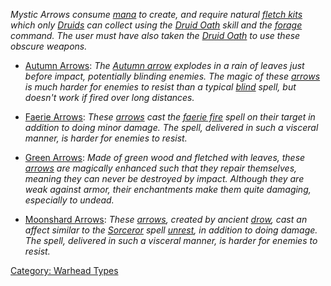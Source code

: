 *Mystic Arrows consume [mana](Mana_Points "wikilink") to create, and
require natural [fletch kits](Fletching_Tools_And_Materials "wikilink")
which only [Druids](:Category:_Druids "wikilink") can collect using the
[Druid Oath](Druidic_Oath "wikilink") skill and the
[forage](Forage "wikilink") command. The user must have also taken the
[Druid Oath](Druidic_Oath "wikilink") to use these obscure weapons.*

-   [Autumn Arrows](Autumn_Arrows "wikilink"): *The [Autumn
    arrow](Autumn_Arrows "wikilink") explodes in a rain of leaves just
    before impact, potentially blinding enemies. The magic of these
    [arrows](:Category:_Arrows "wikilink") is much harder for enemies to
    resist than a typical [blind](Blindness "wikilink") spell, but
    doesn't work if fired over long distances.*

<!-- -->

-   [Faerie Arrows](Faerie_Arrows "wikilink"): *These
    [arrows](:Category:_Arrows "wikilink") cast the [faerie
    fire](Faerie_Fire "wikilink") spell on their target in addition to
    doing minor damage. The spell, delivered in such a visceral manner,
    is harder for enemies to resist.*

<!-- -->

-   [Green Arrows](Green_Arrows "wikilink"): *Made of green wood and
    fletched with leaves, these [arrows](:Category:_Arrows "wikilink")
    are magically enhanced such that they repair themselves, meaning
    they can never be destroyed by impact. Although they are weak
    against armor, their enchantments make them quite damaging,
    especially to undead.*

<!-- -->

-   [Moonshard Arrows](Moonshard_Arrows "wikilink"): *These
    [arrows](:Category:_Arrows "wikilink"), created by ancient
    [drow](Drow "wikilink"), cast an affect similar to the
    [Sorceror](:Category:_Sorcerers "wikilink") spell
    [unrest](Unrest "wikilink"), in addition to doing damage. The spell,
    delivered in such a visceral manner, is harder for enemies to
    resist.*

[Category: Warhead Types](Category:_Warhead_Types "wikilink")
